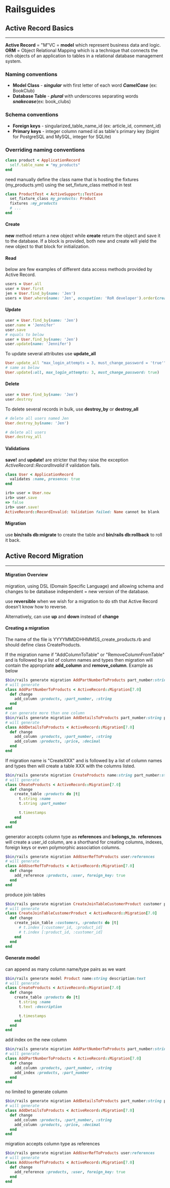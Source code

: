 # Railsguides 
## Active Record Basics
---
**Active Record** = "M"VC = **model** which represent business data and logic. 
**ORM** = Object Relational Mapping which is a technique that connects the rich objects of an application to tables in a relational database management system. 

### Naming conventions
- **Model Class** - **_singular_** with first letter of each word **_CamelCase_** (ex: BookClub)
- **Database Table** - **_plural_** with underscores separating words **_snakecase_**(ex: book_clubs)

### Schema conventions
- **Foreign keys** - singularized_table_name_id (ex: article_id, comment_id)
- **Primary keys** - integer column named id as table's primary key (bigint for PostgreSQL and MySQL, integer for SQLite)

### Overriding naming conventions
```ruby
class product < ApplicationRecord
  self.table_name = "my_products"
end
```
need manually define the class name that is hosting the fixtures (my_products.yml) using the set_fixture_class method in test

```ruby
class ProductTest < ActiveSupport::TestCase
  set_fixture_class my_products: Product
  fixtures :my_products
  # ...
end
```

#### Create
**new** method return a new object while **create** return the object and save it to the database.
If a block is provided, both new and create will yield the new object to that block for initialization.

#### Read
below are few examples of different data access methods provided by Active Record.
```ruby
users = User.all
user = User.first
jen = User.find_by(name: 'Jen')
users = User.where(name: 'Jen', occupation: 'RoR developer').order(created_at: :desc)
```

#### Update
```ruby
user = User.find_by(name: 'Jen')
user.name = 'Jennifer'
user.save
# equals to below
user = User.find_by(name: 'Jen')
user.update(name: 'Jennifer')
```
To update several attributes use **update_all**
```ruby
User.update_all "max_login_attempts = 3, must_change_password = 'true'"
# same as below
User.update(:all, max_login_attempts: 3, must_change_password: true)
```

#### Delete
```ruby
user = User.find_by(name: 'Jen')
user.destroy
```
To delete several records in bulk, use **destroy_by** or **destroy_all**
```ruby
# delete all users named Jen
User.destroy_by(name: 'Jen')

# delete all users
User.destroy_all
```

#### Validations
**save!** and **update!** are stricter that they raise the exception _ActiveRecord::RecordInvalid_ if validation fails.
```ruby
class User < ApplicationRecord
  validates :name, presence: true
end

irb> user = User.new
irb> user.save
=> false
irb> user.save!
ActiveRecord::RecordInvalid: Validation failed: Name cannot be blank
```
#### Migration
use **bin/rails db:migrate** to create the table and **bin/rails db:rollback** to roll it back.

## Active Record Migration
---
#### Migration Overview
migration, using DSL (Domain Specific Language) and allowing schema and changes to be database independent = new version of the database. 

use **reversible** when we wish for a migration to do sth that Active Record doesn't know how to reverse.

Alternatively, can use **up** and **down** instead of **change**

#### Creating a migration
The name of the file is YYYYMMDDHHMMSS_create_products.rb and should define class CreateProducts. 

If the migration name if "AddColumnToTable" or "RemoveColumnFromTable" and is followed by a list of column names and types then migration will contain the appropriate **add_column** and **remove_column**. Example as below
```ruby
$bin/rails generate migration AddPartNumberToProducts part_number:string
# will generate 
class AddPartNumberToProducts < ActiveRecord::Migration[7.0]
  def change
    add_column :products, :part_number, :string
  end
end
# can generate more than one column
$bin/rails generate migration AddDetailsToProducts part_number:string price:decimal
# will generate
class AddDetailsToProducts < ActiveRecord::Migration[7.0]
  def change
    add_column :products, :part_number, :string
    add_column :products, :price, :decimal
  end
end
```
If migration name is "CreateXXX" and is followed by a list of column names and types then will create a table XXX with the columns listed. 
```ruby
$bin/rails generate migration CreateProducts name:string part_number:string
# will generate
class CReateProducts < ActiveRecord::Migration[7.0]
  def change
    create_table :products do |t|
      t.string :name
      t.string :part_number

      t.timestamps
    end
  end
end
```
generator accepts column type as **references** and **belongs_to**. **references** will create a user_id column, are a shorthand for creating columns, indexes, foreign keys or even polymorphic association columns.
```ruby
$bin/rails generate migration AddUserRefToProducts user:references
# will generate
class AddUserRefToProducts < ActiveRecord::Migration[7.0]
  def change
    add_reference :products, :user, foreign_key: true
  end
end
```
produce join tables
```ruby
$bin/rails generate migration CreateJoinTableCustomerProduct customer product
# will generate
class CreateJoinTableCustomerProduct < ActiveRecord::Migration[7.0]
  def change
    create_join_table :customers, :products do |t|
      # t.index [:customer_id, :product_id]
      # t.index [:product_id, :customer_id]
    end
  end
end
```
#### Generate model
can append as many column name/type pairs as we want
```ruby
$bin/rails generate model Product name:string description:text
# will generate
class CreateProducts < ActiveRecord::Migration[7.0]
  def change
    create_table :products do |t|
      t.string :name
      t.text :description

      t.timestamps
    end
  end
end
```
add index on the new column
```ruby
$bin/rails generate migration AddPartNumberToProducts part_number:string:index
# will generate
class AddPartNumberToProducts < ActiveRecord::Migration[7.0]
  def change
    add_column :products, :part_number, :string
    add_index :products, :part_number
  end
end
```
no limited to generate column
```ruby
$bin/rails generate migration AddDetailsToProducts part_number:string price:decimal
# will generate
class AddDetailsToProducts < ActiveRecord::Migration[7.0]
  def change
    add_column :products, :part_number, :string
    add_column :products, :price, :decimal
  end
end
```
migration accepts column type as references
```ruby
$bin/rails generate migration AddUserRefToProducts user:references
# will generate
class AddUserRefToProducts < ActiveRecord::Migration[7.0]
  def change 
    add_reference :products, :user, foreign_key: true
  end
end
```